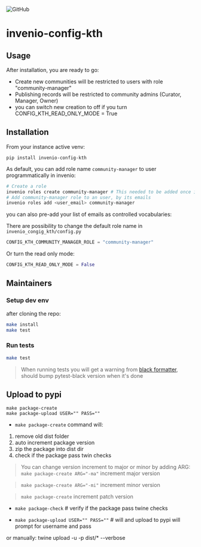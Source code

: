 ![GitHub](https://img.shields.io/github/license/front-matter/talbot?logo=MIT)

# invenio-config-kth

## Usage
After installation, you are ready to go:
- Create new communities will be restricted to users with role "community-manager"
- Publishing records will be restricted to community admins (Curator, Manager, Owner)
- you can switch new creation to off if you turn CONFIG_KTH_READ_ONLY_MODE = True


## Installation

From your instance active venv:
```console
pip install invenio-config-kth
```

As default, you can add role name `community-manager` to user programmatically in invenio:

```bash
# Create a role
invenio roles create community-manager # This needed to be added once if role doesn't exists
# Add community-manager role to an user, by its emails
invenio roles add <user_email> community-manager
```
you can also pre-add your list of emails as controlled vocabularies:

There are possibility to change the default role name in `invenio_congig_kth/config.py`
```python
CONFIG_KTH_COMMUNITY_MANAGER_ROLE = "community-manager"
```
Or turn the read only mode:
```python
CONFIG_KTH_READ_ONLY_MODE = False
```

## Maintainers

### Setup dev env
after cloning the repo:
```bash
make install
make test
```

### Run tests
```bash
make test
```
> When running tests you will get a warning from [black formatter](https://github.com/shopkeep/pytest-black/issues/55), should bump pytest-black version when it's done

## Upload to pypi

```console
make package-create
make package-upload USER="" PASS=""
```

- `make package-create` command will:
1. remove old dist folder
2. auto increment package version
3. zip the package into dist dir
4. check if the package pass twin checks

> You can change version increment to major or minor by adding ARG:
> `make package-create ARG="-ma"` increment major version

> `make package-create ARG="-mi"` increment minor version

> `make package-create` increment patch version

- `make package-check` # verify if the package pass twine checks

- `make package-upload USER="" PASS=""` # will  and upload to pypi will prompt for username and pass

or manually:
twine upload -u <USERNAME> -p <PASSWORD> dist/* --verbose
